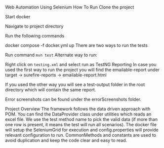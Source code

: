 Web Automation Using Selenium
How To Run
Clone the project

Start docker

Navigate to project directory

Run the following commands

docker compose -f docker.yml up
There are two ways to run the tests

Run command `mvn test`
Alternate way to run:

Right click on `testing.xml` and select run as TestNG
Reporting
In case you used the first way to run the project you will find the emailable-report under target -> surefire-reports -> emailable-report.html

If you used the other way you will see a test-output folder in the root directory which will contain the same report.

Error screenshots can be found under the errorScreenshots folder.

Project Overview
The framework follows the data driven approach with POM. You can find the DataProvider class under utilities which reads an excel file. We use the test method name to pick the valid data (if more than one row is present, it means the test will run all scenarios). The docker file will setup the SeleniumGrid for execution and config.properties will provide relevant configuration to run. CommonMethods and constants are used to avoid duplication and keep the code clear and easy to read.